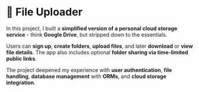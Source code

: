 # 📁 File Uploader

In this project, I built a **simplified version of a personal cloud storage service** - think **Google Drive**, but stripped down to the essentials.

Users can **sign up**, **create folders**, **upload files**, and later **download** or **view file details**. The app also includes optional **folder sharing via time-limited public links**.

The project deepened my experience with **user authentication**, **file handling**, **database management** with **ORMs**, and **cloud storage integration**.
